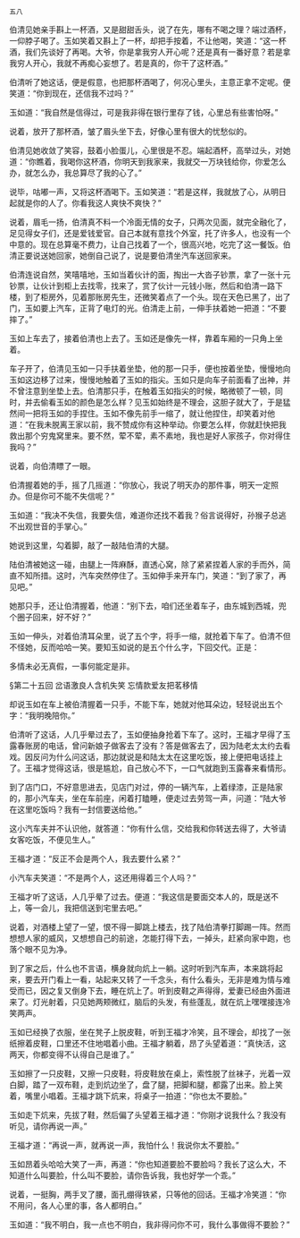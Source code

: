     五八 

   伯清见她亲手斟上一杯酒，又是甜甜舌头，说了在先，哪有不喝之理？端过酒杯，一仰脖子喝了。玉如笑着又斟上了一杯，却把手按着，不让他喝，笑道：“这一杯酒，我们先谈好了再喝。大爷，你是拿我穷人开心呢？还是真有一番好意？若是拿我穷人开心，我就不再痴心妄想了。若是真的，你干了这杯酒。”

   伯清听了她这话，便是假意，也把那杯酒喝了，何况心里头，主意正拿不定呢。便笑道：“你到现在，还信我不过吗？”

   玉如道：“我自然是信得过，可是我非得在银行里存了钱，心里总有些害怕呀。”

   说着，放开了那杯酒，皱了眉头坐下去，好像心里有很大的忧愁似的。

   伯清见她收敛了笑容，鼓着小脸蛋儿，心里很是不忍。端起酒杯，高举过头，对她道：“你瞧着，我喝你这杯酒，你明天到我家来，我就交一万块钱给你，你爱怎么办，就怎么办，我总算尽了我的心了。”

   说毕，咕嘟一声，又将这杯酒喝下。玉如笑道：“若是这样，我就放了心，从明日起就是你的人了。你看我这人爽快不爽快？”

   说着，眉毛一扬，伯清真不料一个冷面无情的女子，只两次见面，就完全融化了，足见得女子们，还是爱钱爱官。自己本就有意找个外室，托了许多人，也没有一个中意的。现在总算毫不费力，让自己找着了一个，很高兴地，吃完了这一餐饭。伯清正要说送她回家，她倒自己说了，说是要伯清坐汽车送回家来。

   伯清连说自然，笑嘻嘻地，玉如当着伙计的面，掏出一大沓子钞票，拿了一张十元钞票，让伙计到柜上去找零，找来了，赏了伙计一元钱小账，然后和伯清一路下楼，到了柜房外，见着那账房先生，还微笑着点了一个头。现在天色已黑了，出了门，玉如要上汽车，正背了电灯的光。伯清走上前，一伸手扶着她一把道：“不要摔了。”

   玉如上车去了，接着伯清也上去了。玉如还是像先一样，靠着车厢的一只角上坐着。

   车子开了，伯清见玉如一只手扶着坐垫，他的那一只手，便也按着坐垫，慢慢地向玉如这边移了过来，慢慢地触着了玉如的指尖。玉如只是向车子前面看了出神，并不曾注意到坐垫上去。伯清那只手，在触着玉如指尖的时候，略微顿了一顿，同时，并去偷看玉如的颜色是怎么样？见玉如始终是不理会，这胆子就大了，于是猛然间一把将玉如的手捏住。玉如不像先前手一缩了，就让他捏住，却笑着对他道：“在我未脱离王家以前，我不赞成你有这种举动。你要怎么样，你就赶快把我救出那个穷鬼窝里来。要不然，荤不荤，素不素地，我也是好人家孩子，你对得住我吗？”

   说着，向伯清瞟了一眼。

   伯清握着她的手，摇了几摇道：“你放心，我说了明天办的那件事，明天一定照办。但是你可不能不失信呢？”

   玉如道：“我决不失信，我要失信，难道你还找不着我？俗言说得好，孙猴子总逃不出观世音的手掌心。”

   她说到这里，勾着脚，敲了一敲陆伯清的大腿。

   陆伯清被她这一碰，由腿上一阵麻酥，直透心窝，除了紧紧捏着人家的手而外，简直不知所措。这时，汽车突然停住了。玉如伸手来开车门，笑道：“到了家了，再见吧。”

   她那只手，还让伯清握着，他道：“别下去，咱们还坐着车子，由东城到西城，兜个圈子回来，好不好？”

   玉如一伸头，对着伯清耳朵里，说了五个字，将手一缩，就抢着下车了。伯清不但不怪她，反而哈哈一笑。要知玉如说的是五个什么字，下回交代。正是：

   多情未必无真假，一事何能定是非。

   §第二十五回 岔语激良人含机失笑 忘情款爱友把茗移情

   却说玉如在车上被伯清握着一只手，不能下车，她就对他耳朵边，轻轻说出五个字：“我明晚陪你。”

   伯清听了这话，人几乎晕过去了，玉如便抽身抢着下车了。这时，王福才早得了玉露春账房的电话，曾问新娘子做客去了没有？答是做客去了，因为陆老太太约去看戏。因反问为什么问这话，那边就说是和陆太太在这里吃饭，接上便把电话挂上了。王福才觉得这话，很是尴尬，自己放心不下，一口气就跑到玉露春来看情形。

   到了店门口，不好意思进去，见店门对过，停的一辆汽车，上着绿漆，正是陆家的，那小汽车夫，坐在车前座，闲着打瞌睡，便走过去劳驾一声，问道：“陆大爷在这里吃饭吗？我有一封信要送给他。”

   这小汽车夫并不认识他，就答道：“你有什么信，交给我和你转送去得了，大爷请女客吃饭，不便见生人。”

   王福才道：“反正不会是两个人，我去要什么紧？”

   小汽车夫笑道：“不是两个人，这还用得着三个人吗？”

   王福才听了这话，人几乎晕了过去。便道：“我这信是要面交本人的，既是送不上，等一会儿，我把信送到宅里去吧。”

   说着，对酒楼上望了一望，恨不得一脚跳上楼去，找了陆伯清拳打脚踢一阵。然而想想人家的威风，又想想自己的前途，怎能打得下去，一掉头，赶紧向家中跑，也落个眼不见为净。

   到了家之后，什么也不言语，横身就向炕上一躺。这时听到汽车声，本来跳将起来，要去开门看上一看，站起来又转了一千念头，有什么看头，无非是难为情与难受而已，因之复又倒身下去，睡在炕上了。听到皮鞋之声得得，爱妻已经由外面进来了。灯光射着，只见她两颊微红，脑后的头发，有些蓬乱，就在炕上嘿嘿接连冷笑两声。

   玉如已经换了衣服，坐在凳子上脱皮鞋，听到王福才冷笑，且不理会，却找了一张纸擦着皮鞋，口里还不住地唱着小曲。王福才躺着，昂了头望着道：“真快活，这两天，你都变得不认得自己是谁了。”

   玉如擦了一只皮鞋，又擦一只皮鞋，将皮鞋放在桌上，索性脱了丝袜子，光着一双白脚，踏了一双布鞋，走到炕边坐了，盘了腿，把脚和腿，都露了出来。脸上笑着，嘴里小唱着。王福才跳下炕来，将桌子一拍道：“你也太不要脸。”

   玉如走下炕来，先拔了鞋，然后偏了头望着王福才道：“你刚才说我什么？我没有听见，请你再说一声。”

   王福才道：“再说一声，就再说一声，我怕什么！我说你太不要脸。”

   玉如昂着头哈哈大笑了一声，再道：“你也知道要脸不要脸吗？我长了这么大，不知道什么叫要脸，什么叫不要脸，请你告诉我，我也好学一个乖。”

   说着，一挺胸，两手叉了腰，面孔绷得铁紧，只等他的回话。王福才冷笑道：“你不用问，各人心里的事，各人都明白。”

   玉如道：“我不明白，我一点也不明白，我非得问你不可，我什么事做得不要脸？”

